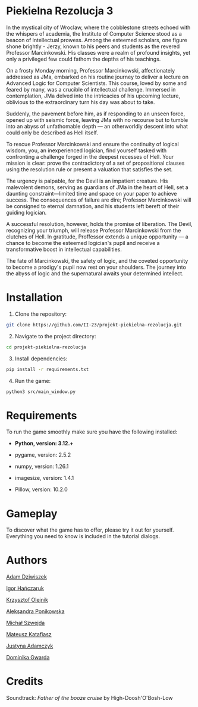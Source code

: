 # Piekielna Rezolucja 3

In the mystical city of Wroclaw, where the cobblestone streets echoed with the whispers of academia, the Institute of Computer Science stood as a beacon of intellectual prowess. Among the esteemed scholars, one figure shone brightly - Jerzy, known to his peers and students as the revered Professor Marcinkowski. His classes were a realm of profound insights, yet only a privileged few could fathom the depths of his teachings.

On a frosty Monday morning, Professor Marcinkowski, affectionately addressed as JMa, embarked on his routine journey to deliver a lecture on Advanced Logic for Computer Scientists. This course, loved by some and feared by many, was a crucible of intellectual challenge. Immersed in contemplation, JMa delved into the intricacies of his upcoming lecture, oblivious to the extraordinary turn his day was about to take.

Suddenly, the pavement before him, as if responding to an unseen force, opened up with seismic force, leaving JMa with no recourse but to tumble into an abyss of unfathomable depth — an otherworldly descent into what could only be described as Hell itself.

To rescue Professor Marcinkowski and ensure the continuity of logical wisdom, you, an inexperienced logician, find yourself tasked with confronting a challenge forged in the deepest recesses of Hell. Your mission is clear: prove the contradictory of a set of propositional clauses using the resolution rule or present a valuation that satisfies the set.

The urgency is palpable, for the Devil is an impatient creature. His malevolent demons, serving as guardians of JMa in the heart of Hell, set a daunting constraint—limited time and space on your paper to achieve success. The consequences of failure are dire; Professor Marcinkowski will be consigned to eternal damnation, and his students left bereft of their guiding logician.

A successful resolution, however, holds the promise of liberation. The Devil, recognizing your triumph, will release Professor Marcinkowski from the clutches of Hell. In gratitude, Proffessor extends a unique opportunity — a chance to become the esteemed logician's pupil and receive a transformative boost in intellectual capabilities.

The fate of Marcinkowski, the safety of logic, and the coveted opportunity to become a prodigy's pupil now rest on your shoulders. The journey into the abyss of logic and the supernatural awaits your determined intellect.


# Installation

1. Clone the repository:

```bash
git clone https://github.com/II-23/projekt-piekielna-rezolucja.git
```

2. Navigate to the project directory:

```bash 
cd projekt-piekielna-rezolucja
```

3. Install dependencies:

```bash
pip install -r requirements.txt
```

4. Run the game:

```bash
python3 src/main_window.py
```


# Requirements
To run the game smoothly make sure you have the following installed:

* **Python, version: 3.12.+**

* pygame, version: 2.5.2
* numpy, version: 1.26.1
* imagesize, version: 1.4.1
* Pillow, version: 10.2.0


# Gameplay
To discover what the game has to offer, please try it out for yourself. Everything you need to know is included in the tutorial dialogs.


# Authors

[Adam Dziwiszek](https://github.com/Adziwiszek)

[Igor Hańczaruk](https://github.com/szaranczuk)

[Krzysztof Olejnik](https://github.com/Krzychuo)

[Aleksandra Ponikowska](https://github.com/AleksandraPonikowska)

[Michał Szwejda](https://github.com/MichalSzwejda)

[Mateusz Katafiasz](https://github.com/matkat1)

[Justyna Adamczyk](https://github.com/o0something)

[Dominika Gwarda](https://github.com/domgwarda)


# Credits

Soundtrack: *Father of the booze cruise* by High-Doosh'O'Bosh-Low
